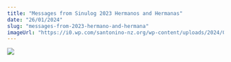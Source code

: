 ```yaml
---
title: "Messages from Sinulog 2023 Hermanos and Hermanas"
date: "26/01/2024"
slug: "messages-from-2023-hermano-and-hermana"
imageUrl: "https://i0.wp.com/santonino-nz.org/wp-content/uploads/2024/01/Hermano2023.jpg?resize=612%2C772&ssl=1"
---
```


[![](https://i0.wp.com/santonino-nz.org/wp-content/uploads/2024/01/Hermano2023.jpg?resize=612%2C772&ssl=1)](https://i0.wp.com/santonino-nz.org/wp-content/uploads/2024/01/Hermano2023.jpg?ssl=1)